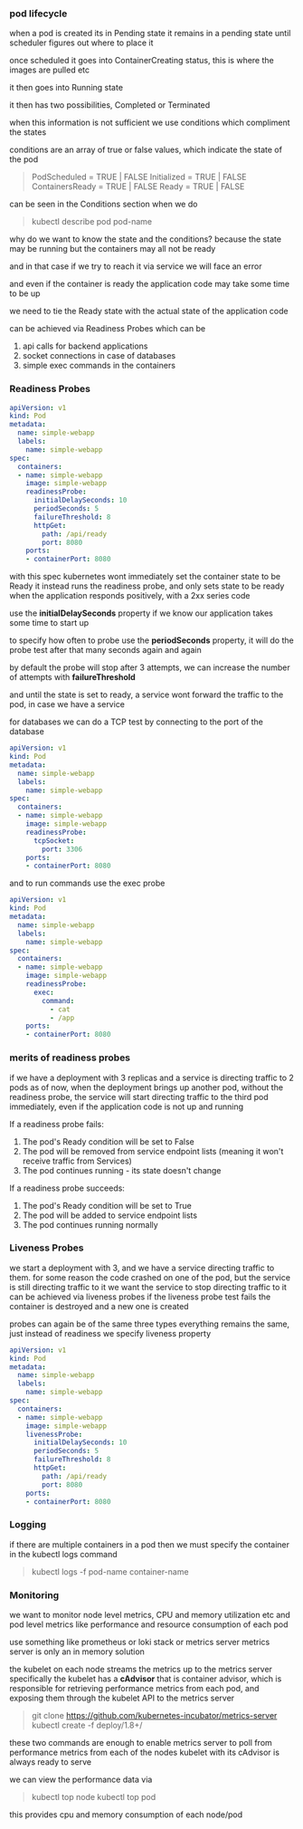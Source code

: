 ### pod lifecycle
when a pod is created its in Pending state
it remains in a pending state until scheduler figures out where to place it

once scheduled it goes into ContainerCreating status, this is where the images are pulled etc

it then goes into Running state

it then has two possibilities, Completed or Terminated

when this information is not sufficient we use conditions which compliment the states

conditions are an array of true or false values, which indicate the state of the pod

> PodScheduled    =    TRUE | FALSE
> Initialized    =    TRUE | FALSE
> ContainersReady    =    TRUE | FALSE
> Ready    =    TRUE | FALSE

can be seen in the Conditions section when we do
>kubectl describe pod pod-name

why do we want to know the state and the conditions?
because the state may be running but the containers may all not be ready

and in that case if we try to reach it via service we will face an error

and even if the container is ready the application code may take some time to be up

we need to tie the Ready state with the actual state of the application code 

can be achieved via Readiness Probes
which can be 
1. api calls for backend applications
2. socket connections in case of databases
3. simple exec commands in the containers

### Readiness Probes

```yaml
apiVersion: v1
kind: Pod
metadata:
  name: simple-webapp
  labels:
    name: simple-webapp
spec:
  containers:
  - name: simple-webapp
    image: simple-webapp
    readinessProbe:
      initialDelaySeconds: 10
      periodSeconds: 5
      failureThreshold: 8
      httpGet:
        path: /api/ready
        port: 8080
    ports:
    - containerPort: 8080
```

with this spec kubernetes wont immediately set the container state to be Ready
it instead runs the readiness probe, and only sets state to be ready when the application responds positively, with a 2xx series code

use the **initialDelaySeconds** property if we know our application takes some time to start up

to specify how often to probe use the **periodSeconds** property, it will do the probe test after that many seconds again and again

by default the probe will stop after 3 attempts, we can increase the number of attempts with **failureThreshold**

and until the state is set to ready, a service wont forward the traffic to the pod, in case we have a service

for databases we can do a TCP test by connecting to the port of the database

```yaml
apiVersion: v1
kind: Pod
metadata:
  name: simple-webapp
  labels:
    name: simple-webapp
spec:
  containers:
  - name: simple-webapp
    image: simple-webapp
    readinessProbe:
      tcpSocket:
        port: 3306
    ports:
    - containerPort: 8080
```

and to run commands use the exec probe

```yaml
apiVersion: v1
kind: Pod
metadata:
  name: simple-webapp
  labels:
    name: simple-webapp
spec:
  containers:
  - name: simple-webapp
    image: simple-webapp
    readinessProbe:
      exec:
        command:
          - cat
          - /app
    ports:
    - containerPort: 8080
```

### merits of readiness probes

if we have a deployment with 3 replicas and a service is directing traffic to 2 pods as of now, when the deployment brings up another pod, without the readiness probe, the service will start directing traffic to the third pod immediately, even if the application code is not up and running

If a readiness probe fails:

1. The pod's Ready condition will be set to False
2. The pod will be removed from service endpoint lists (meaning it won't receive traffic from Services)
3. The pod continues running - its state doesn't change

If a readiness probe succeeds:

1. The pod's Ready condition will be set to True
2. The pod will be added to service endpoint lists
3. The pod continues running normally

### Liveness Probes

we start a deployment with 3, and we have a service directing traffic to them. 
for some reason the code crashed on one of the pod, but the service is still directing traffic to it
we want the service to stop directing traffic to it
can be achieved via liveness probes
if the liveness probe test fails the container is destroyed and a new one is created

probes can again be of the same three types
everything remains the same, just instead of readiness we specify liveness property

```yaml
apiVersion: v1
kind: Pod
metadata:
  name: simple-webapp
  labels:
    name: simple-webapp
spec:
  containers:
  - name: simple-webapp
    image: simple-webapp
    livenessProbe:
      initialDelaySeconds: 10
      periodSeconds: 5
      failureThreshold: 8
      httpGet:
        path: /api/ready
        port: 8080
    ports:
    - containerPort: 8080
```

### Logging 

if there are multiple containers in a pod then we must specify the container in the kubectl logs command

> kubectl logs -f pod-name container-name


### Monitoring

we want to monitor node level metrics, CPU and memory utilization etc
and pod level metrics like performance and resource consumption of each pod

use something like prometheus or loki stack or metrics server
metrics server is only an in memory solution

the kubelet on each node streams the metrics up to the metrics server
specifically the kubelet has a **cAdvisor** that is container advisor, which is responsible for retrieving performance metrics from each pod, and exposing them through the kubelet API to the metrics server

> git clone https://github.com/kubernetes-incubator/metrics-server
> kubectl create -f deploy/1.8+/

these two commands are enough to enable metrics server to poll from performance metrics from each of the nodes
kubelet with its cAdvisor is always ready to serve

we can view the performance data via
>kubectl top node
>kubectl top pod

this provides cpu and memory consumption of each node/pod
